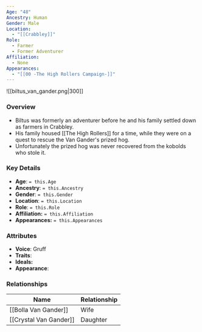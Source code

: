 ```yaml
---
Age: "48"
Ancestry: Human
Gender: Male
Location:
  - "[[Crabbley]]"
Role:
  - Farmer
  - Former Adventurer
Affiliation:
  - None
Appearances:
  - "[[00 -The High Rollers Campaign-]]"
---
```


![[biltus_van_gander.png|300]]

### Overview
- Biltus was formerly an adventurer before he and his family settled down as farmers in Crabbley.
- His family housed [[The High Rollers]] for a time, while they were on a quest to rescue the Van Gander's prized hog. 
- Unfortunately the prized hog was never recovered from the kobolds who stole it.

### Key Details
- **Age**: `= this.Age`
- **Ancestry**: `= this.Ancestry`
- **Gender**: `= this.Gender`
- **Location**: `= this.Location`
- **Role**: `= this.Role`
- **Affiliation:** `= this.Affiliation`
- **Appearances:** `= this.Appearances`

### Attributes
- **Voice**: Gruff
- **Traits**: 
- **Ideals:** 
- **Appearance**:

### Relationships

| Name                   | Relationship |
| ---------------------- | ------------ |
| [[Bolla Van Gander]]   | Wife         |
| [[Crystal Van Gander]] | Daughter     |
